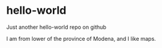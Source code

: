 
# hello-world

Just another hello-world repo on github

I am from lower of the province of Modena, and I like maps.
